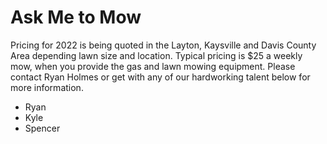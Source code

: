 # Ask Me to Mow

Pricing for 2022 is being quoted in the Layton, Kaysville and Davis County Area depending lawn size  and location.
Typical pricing is $25 a weekly mow, when you provide the gas and lawn mowing equipment.
Please contact Ryan Holmes or get with any of our hardworking talent below for more information.

- Ryan 
- Kyle
- Spencer
